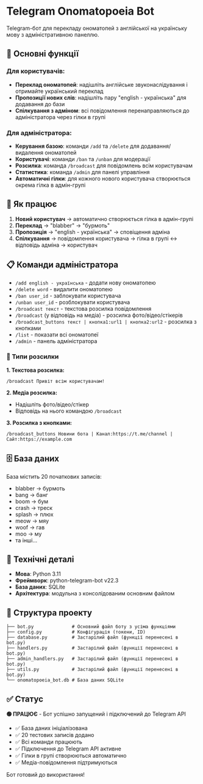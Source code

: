 # Telegram Onomatopoeia Bot

Telegram-бот для перекладу ономатопей з англійської на українську мову з адміністративною панеллю.

## 🚀 Основні функції

### Для користувачів:
- **Переклад ономатопей**: надішліть англійське звуконаслідування і отримайте український переклад
- **Пропозиції нових слів**: надішліть пару "english - українська" для додавання до бази
- **Спілкування з адміном**: всі повідомлення перенаправляються до адміністратора через гілки в групі

### Для адміністратора:
- **Керування базою**: команди `/add` та `/delete` для додавання/видалення ономатопей  
- **Користувачі**: команди `/ban` та `/unban` для модерації
- **Розсилка**: команда `/broadcast` для повідомлень всім користувачам
- **Статистика**: команда `/admin` для панелі управління
- **Автоматичні гілки**: для кожного нового користувача створюється окрема гілка в адмін-групі

## 🎯 Як працює

1. **Новий користувач** → автоматично створюється гілка в адмін-групі
2. **Переклад** → "blabber" → "бурмоть" 
3. **Пропозиція** → "english - українська" → сповіщення адміна
4. **Спілкування** → повідомлення користувача → гілка в групі ↔ відповідь адміна → користувач

## 📋 Команди адміністратора

- `/add english - українська` - додати нову ономатопею
- `/delete word` - видалити ономатопею  
- `/ban user_id` - заблокувати користувача
- `/unban user_id` - розблокувати користувача
- `/broadcast текст` - текстова розсилка повідомлення
- `/broadcast` (у відповідь на медіа) - розсилка фото/відео/стікерів
- `/broadcast_buttons текст | кнопка1:url1 | кнопка2:url2` - розсилка з кнопками
- `/list` - показати всі ономатопеї
- `/admin` - панель адміністратора

### 📢 Типи розсилки

**1. Текстова розсилка:**
```
/broadcast Привіт всім користувачам!
```

**2. Медіа розсилка:**
- Надішліть фото/відео/стікер
- Відповідь на нього командою `/broadcast`

**3. Розсилка з кнопками:**
```
/broadcast_buttons Новини бота | Канал:https://t.me/channel | Сайт:https://example.com
```

## 🗄️ База даних

База містить 20 початкових записів:
- blabber → бурмоть
- bang → банг  
- boom → бум
- crash → треск
- splash → плюх
- meow → мяу
- woof → гав
- moo → му
- та інші...

## 🔧 Технічні деталі

- **Мова**: Python 3.11
- **Фреймворк**: python-telegram-bot v22.3
- **База даних**: SQLite
- **Архітектура**: модульна з консолідованим основним файлом

## 📁 Структура проекту

```
├── bot.py              # Основний файл боту з усіма функціями
├── config.py           # Конфігурація (токени, ID)  
├── database.py         # Застарілий файл (функції перенесені в bot.py)
├── handlers.py         # Застарілий файл (функції перенесені в bot.py)
├── admin_handlers.py   # Застарілий файл (функції перенесені в bot.py)
├── utils.py            # Застарілий файл (функції перенесені в bot.py)
└── onomatopoeia_bot.db # База даних SQLite
```

## ✅ Статус

**🟢 ПРАЦЮЄ** - Бот успішно запущений і підключений до Telegram API

- ✅ База даних ініціалізована
- ✅ 20 тестових записів додано
- ✅ Всі команди працюють
- ✅ Підключення до Telegram API активне
- ✅ Гілки в групі створюються автоматично
- ✅ Медіа-повідомлення підтримуються

Бот готовий до використання!